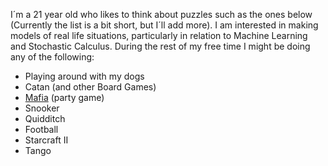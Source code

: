 I´m a 21 year old who likes to think about puzzles such as the ones below (Currently the list is a bit short, but I´ll add more). I am interested in making models of real life situations, particularly in relation to Machine Learning and Stochastic Calculus. During the rest of my free time I might be doing any of the following:

- Playing around with my dogs
- Catan (and other Board Games)
- [Mafia](https://en.wikipedia.org/wiki/Mafia_(party_game)) (party game)
- Snooker
- Quidditch
- Football
- Starcraft II
- Tango